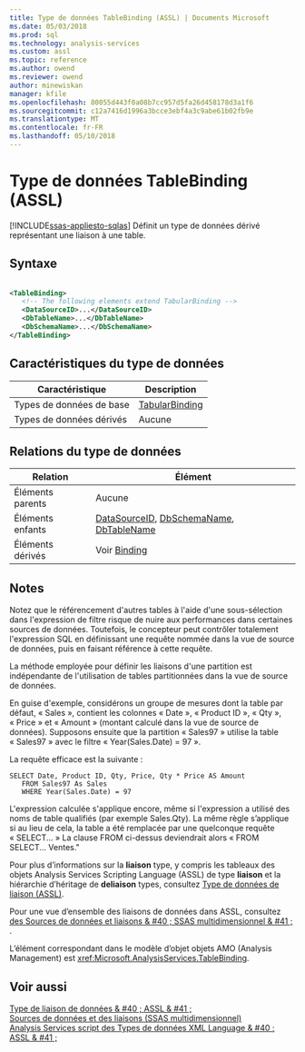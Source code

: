 ```yaml
---
title: Type de données TableBinding (ASSL) | Documents Microsoft
ms.date: 05/03/2018
ms.prod: sql
ms.technology: analysis-services
ms.custom: assl
ms.topic: reference
ms.author: owend
ms.reviewer: owend
author: minewiskan
manager: kfile
ms.openlocfilehash: 80055d443f0a08b7cc957d5fa26d458178d3a1f6
ms.sourcegitcommit: c12a7416d1996a3bcce3ebf4a3c9abe61b02fb9e
ms.translationtype: MT
ms.contentlocale: fr-FR
ms.lasthandoff: 05/10/2018
---
```

# <a name="tablebinding-data-type-assl"></a>Type de données TableBinding (ASSL)
[!INCLUDE[ssas-appliesto-sqlas](../../../includes/ssas-appliesto-sqlas.md)]
  Définit un type de données dérivé représentant une liaison à une table.  
  
## <a name="syntax"></a>Syntaxe  
  
```xml  
  
<TableBinding>  
   <!-- The following elements extend TabularBinding -->  
   <DataSourceID>...</DataSourceID>  
   <DbTableName>...</DbTableName>  
   <DbSchemaName>...</DbSchemaName>  
</TableBinding>  
```  
  
## <a name="data-type-characteristics"></a>Caractéristiques du type de données  
  
|Caractéristique|Description|  
|--------------------|-----------------|  
|Types de données de base|[TabularBinding](../../../analysis-services/scripting/data-type/tabularbinding-data-type-assl.md)|  
|Types de données dérivés|Aucune|  
  
## <a name="data-type-relationships"></a>Relations du type de données  
  
|Relation|Élément|  
|------------------|-------------|  
|Éléments parents|Aucune|  
|Éléments enfants|[DataSourceID](../../../analysis-services/scripting/properties/datasourceid-element-assl.md), [DbSchemaName](../../../analysis-services/scripting/properties/dbschemaname-element-assl.md), [DbTableName](../../../analysis-services/scripting/properties/dbtablename-element-assl.md)|  
|Éléments dérivés|Voir [Binding](../../../analysis-services/scripting/data-type/binding-data-type-assl.md)|  
  
## <a name="remarks"></a>Notes  
 Notez que le référencement d'autres tables à l'aide d'une sous-sélection dans l'expression de filtre risque de nuire aux performances dans certaines sources de données. Toutefois, le concepteur peut contrôler totalement l'expression SQL en définissant une requête nommée dans la vue de source de données, puis en faisant référence à cette requête.  
  
 La méthode employée pour définir les liaisons d'une partition est indépendante de l'utilisation de tables partitionnées dans la vue de source de données.  
  
 En guise d'exemple, considérons un groupe de mesures dont la table par défaut, « Sales », contient les colonnes « Date », « Product ID », « Qty », « Price » et « Amount » (montant calculé dans la vue de source de données). Supposons ensuite que la partition « Sales97 » utilise la table « Sales97 » avec le filtre « Year(Sales.Date) = 97 ».  
  
 La requête efficace est la suivante :  
  
```  
SELECT Date, Product ID, Qty, Price, Qty * Price AS Amount   
   FROM Sales97 As Sales  
   WHERE Year(Sales.Date) = 97  
```  
  
 L'expression calculée s'applique encore, même si l'expression a utilisé des noms de table qualifiés (par exemple Sales.Qty). La même règle s’applique si au lieu de cela, la table a été remplacée par une quelconque requête « SELECT... » La clause FROM ci-dessus deviendrait alors « FROM SELECT... Ventes."  
  
 Pour plus d’informations sur la **liaison** type, y compris les tableaux des objets Analysis Services Scripting Language (ASSL) de type **liaison** et la hiérarchie d’héritage de **deliaison** types, consultez [Type de données de liaison &#40;ASSL&#41;](../../../analysis-services/scripting/data-type/binding-data-type-assl.md).  
  
 Pour une vue d’ensemble des liaisons de données dans ASSL, consultez [des Sources de données et liaisons & #40 ; SSAS multidimensionnel & #41 ; ](../../../analysis-services/multidimensional-models/data-sources-and-bindings-ssas-multidimensional.md).  
  
 L’élément correspondant dans le modèle d’objet objets AMO (Analysis Management) est <xref:Microsoft.AnalysisServices.TableBinding>.  
  
## <a name="see-also"></a>Voir aussi  
 [Type de liaison de données & #40 ; ASSL & #41 ;](../../../analysis-services/scripting/data-type/binding-data-type-assl.md)   
 [Sources de données et des liaisons &#40;SSAS multidimensionnel&#41;](../../../analysis-services/multidimensional-models/data-sources-and-bindings-ssas-multidimensional.md)   
 [Analysis Services script des Types de données XML Language & #40 ; ASSL & #41 ;](../../../analysis-services/scripting/data-type/analysis-services-scripting-language-xml-data-types-assl.md)  
  
  
